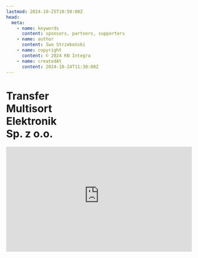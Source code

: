 ```yaml
---
lastmod: 2024-10-25T10:50:00Z
head:
  meta:
    - name: keywords
      content: sponsors, partners, supporters
    - name: author
      content: Iwo Strzeboński
    - name: copyright
      content: © 2024 KN Integra
    - name: createdAt
      content: 2024-10-24T11:30:00Z
---
```


# Transfer <br />Multisort <br />Elektronik <br />Sp. z o.o.

<iframe src="https://www.youtube-nocookie.com/embed/MKQTLWsKrBk?si=jEizY3E9ntELlwl0" title="YouTube video player" frameborder="0" allow="accelerometer; autoplay; clipboard-write; encrypted-media; gyroscope; picture-in-picture; web-share" referrerpolicy="strict-origin-when-cross-origin" allowfullscreen style="width: 100%; aspect-ratio: 16/9" />
